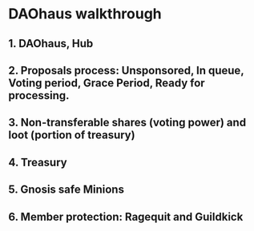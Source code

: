 # DAOhaus walkthrough
## 1. DAOhaus, Hub 
## 2. Proposals process: Unsponsored, In queue, Voting period, Grace Period, Ready for processing.
## 3. Non-transferable shares (voting power) and loot (portion of treasury)
## 4. Treasury
## 5. Gnosis safe Minions
## 6. Member protection: Ragequit and Guildkick
